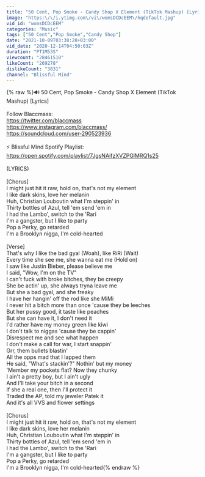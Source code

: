 ```yaml
---
title: "50 Cent, Pop Smoke - Candy Shop X Element (TikTok Mashup) [Lyrics]"
image: "https:\/\/i.ytimg.com\/vi\/womsDCDcEEM\/hqdefault.jpg"
vid_id: "womsDCDcEEM"
categories: "Music"
tags: ["50 Cent","Pop Smoke","Candy Shop"]
date: "2021-10-09T03:38:28+03:00"
vid_date: "2020-12-14T04:50:03Z"
duration: "PT1M53S"
viewcount: "28461510"
likeCount: "269278"
dislikeCount: "3831"
channel: "Blissful Mind"
---
```

{% raw %}🔊 50 Cent, Pop Smoke - Candy Shop X Element (TikTok Mashup) [Lyrics]<br /><br />Follow Blaccmass:<br /><a rel="nofollow" target="blank" href="https://twitter.com/blaccmass">https://twitter.com/blaccmass</a><br /><a rel="nofollow" target="blank" href="https://www.instagram.com/blaccmass/">https://www.instagram.com/blaccmass/</a><br /><a rel="nofollow" target="blank" href="https://soundcloud.com/user-290523936">https://soundcloud.com/user-290523936</a><br /><br />⚡ Blissful Mind Spotify Playlist:<br /><a rel="nofollow" target="blank" href="https://open.spotify.com/playlist/7JgsNAifzXVZPGlMRQ1s25">https://open.spotify.com/playlist/7JgsNAifzXVZPGlMRQ1s25</a><br /><br />(LYRICS)<br /><br />[Chorus]<br />I might just hit it raw, hold on, that's not my element<br />I like dark skins, love her melanin<br />Huh, Christian Louboutin what I'm steppin' in<br />Thirty bottles of Azul, tell 'em send 'em in<br />I had the Lambo', switch to the 'Rari<br />I'm a gangster, but I like to party<br />Pop a Perky, go retarded<br />I'm a Brooklyn nigga, I'm cold-hearted<br /><br />[Verse]<br />That's why I like the bad gyal (Woah), like RiRi (Wait)<br />Every time she see me, she wanna eat me (Hold on)<br />I saw like Justin Bieber, please believe me<br />I said, &quot;Wow, I'm on the TV&quot;<br />I can't fuck with broke bitches, they be creepy<br />She be actin' up, she always tryna leave me<br />But she a bad gyal, and she freaky<br />I have her hangin' off the rod like she MiMi<br />I never hit a bitch more than once 'cause they be leeches<br />But her pussy good, it taste like peaches<br />But she can have it, I don't need it<br />I'd rather have my money green like kiwi<br />I don't talk to niggas 'cause they be cappin'<br />Disrespect me and see what happen<br />I don't make a call for war, I start snappin'<br />Grr, them bullets blastin'<br />All the opps mad that I lapped them<br />He said, &quot;What's stackin'?&quot; Nothin' but my money<br />'Member my pockets flat? Now they chunky<br />I ain't a pretty boy, but I ain't ugly<br />And I'll take your bitch in a second<br />If she a real one, then I'll protect it<br />Traded the AP, told my jeweler Patek it<br />And it's all VVS and flower settings<br /><br />[Chorus]<br />I might just hit it raw, hold on, that's not my element<br />I like dark skins, love her melanin<br />Huh, Christian Louboutin what I'm steppin' in<br />Thirty bottles of Azul, tell 'em send 'em in<br />I had the Lambo', switch to the 'Rari<br />I'm a gangster, but I like to party<br />Pop a Perky, go retarded<br />I'm a Brooklyn nigga, I'm cold-hearted{% endraw %}
